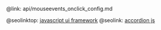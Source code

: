 @link: api/mouseevents_onclick_config.md

@seolinktop: [javascript ui framework](https://webix.com)
@seolink: [accordion js](https://webix.com/widget/accordion/)